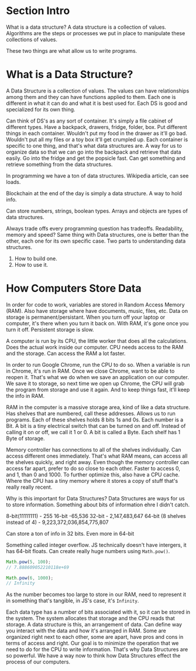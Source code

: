 # Section Intro
What is a data structure? A data structure is a collection of values. 
Algorithms are the steps or processes we put in place to manipulate these collections of values. 

These two things are what allow us to write programs. 

# What is a Data Structure? 

A Data Structure is a collection of values. The values can have relationships among them and they can have functions applied to them. Each one is different in what it can do and what it is best used for. Each DS is good and specialized for its own thing. 

Can think of DS's as any sort of container. It's simply a file cabinet of different types. Have a backpack, drawers, fridge, folder, box. Put different things in each container. Wouldn't put my food in the drawer as it'll go bad. Wouldn't put all my files or a toy box it'll get crumpled up. Each container is specific to one thing, and that's what data structures are. A way for us to organize data so that we can go into the backpack and retrieve that data easily. Go into the fridge and get the popsicle fast. Can get something and retrieve something from the data structures. 

In programming we have a ton of data structures. Wikipedia article, can see loads. 

Blockchain at the end of the day is simply a data structure. A way to hold info. 

Can store numbers, strings, boolean types. Arrays and objects are types of data structures. 

Always trade offs every programming question has tradeoffs. Readability, memory and speed? Same thing with Data structures, one is better than the other, each one for its own specific case. Two parts to understanding data structures.

1. How to build one. 
2. How to use it. 

# How Computers Store Data 

In order for code to work, variables are stored in Random Access Memory (RAM). Also have storage where have documents, music, files, etc. Data on storage is permanent/persistant. When you turn off your laptop or computer, it's there when you turn it back on. With RAM, it's gone once you turn it off. Persistent storage is slow. 

A computer is run by its CPU, the little worker that does all the calculations. Does the actual work inside our computer. CPU needs access to the RAM and the storage. Can access the RAM a lot faster. 

In order to run Google Chrome, run the CPU to do so. When a variable is run in Chrome, it's run in RAM. Once we close Chrome, want to be able to reopen it. That's what we do when we save an application on our computer. We save it to storage, so next time we open up Chrome, the CPU will grab the program from storage and use it again. And to keep things fast, it'll keep the info in RAM. 

RAM in the computer is a massive storage area, kind of like a data structure. Has shelves that are numbered, call these addresses. Allows us to run programs. Each of these shelves holds 8 bits 1s and 0s. Each number is a Bit. A bit is a tiny electrical switch that can be turned on and off. Instead of calling it on or off, we call it 1 or 0. A bit is called a Byte. Each shelf has 1 Byte of storage. 

Memory controller has connections to all of the shelves individually. Can access different ones immediately. That's what RAM means, can access all the shelves quickly, and right away. Even though the memory controller can access far apart, prefer to do so close to each other. Faster to access 0, and 1, than 0 and 1000. To further optimize this, also have a CPU cache. Where the CPU has a tiny memory where it stores a copy of stuff that's really really recent. 

Why is this important for Data Structures? Data Structures are ways for us to store information. Something about bits of information ehre I didn't catch. 

8-bit(11111111) - 255
16-bit -65,536
32-bit - 2,147,483,647
64-bit (8 shelves instead of 4) - 9,223,372,036,854,775,807

Can store a ton of info in 32 bits. Even more in 64-bit

Something called integer overflow. JS technically doesn't have intergers, it has 64-bit floats. Can create really huge numbers using `Math.pow()`. 

```js
Math.pow(5, 100);
// 7.888609052210118e+69

Math.pow(6, 1000);
// Infinity
```

As the number becomes too large to store in our RAM, need to represent it in something that's tangible, in JS's case, it's `Infinity`. 

Each data type has a number of bits associated with it, so it can be stored in the system. The system allocates that storage and the CPU reads that storage. A data structure is this, an arrangement of data. Can define way you interact with the data and how it's arranged in RAM. Some are organized right next to each other, some are apart, have pros and cons in terms of access and right. Our goal is to minimize the operation that we need to do for the CPU to write information. That's why Data Structures are so powerful. We have a way now to think how Data Structures effect the process of our computers. 